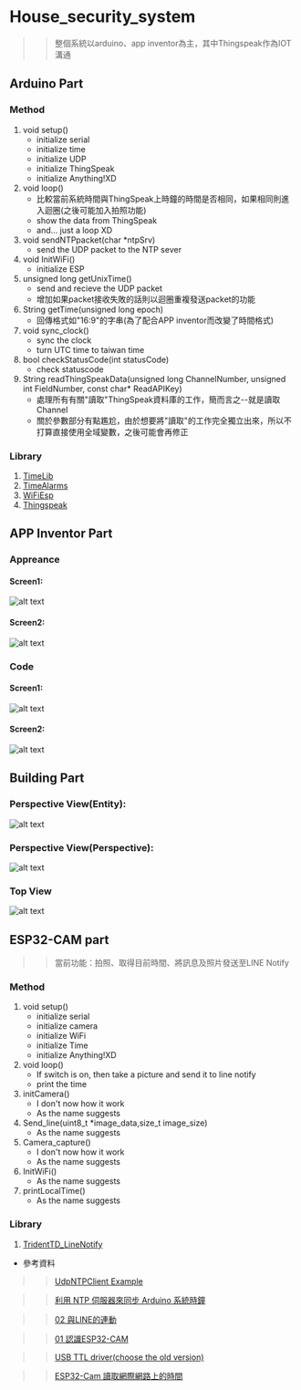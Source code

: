 # House_security_system

>> 整個系統以arduino、app inventor為主，其中Thingspeak作為IOT溝通

## Arduino Part

### Method

1. void setup()
	* initialize serial
	* initialize time
	* initialize UDP
	* initialize ThingSpeak
	* initialize Anything!XD
2. void loop()
	* 比較當前系統時間與ThingSpeak上時鐘的時間是否相同，如果相同則進入迴圈(之後可能加入拍照功能)
	* show the data from ThingSpeak
	* and... just a loop XD
3. void sendNTPpacket(char *ntpSrv)
	* send the UDP packet to the NTP sever
4. void InitWiFi()
	* initialize ESP
5.  unsigned long getUnixTime()
	* send and recieve the UDP packet 
	* 增加如果packet接收失敗的話則以迴圈重複發送packet的功能
6. String getTime(unsigned long epoch)
	* 回傳格式如"16:9"的字串(為了配合APP inventor而改變了時間格式)
7. void sync_clock()
	* sync the clock
	* turn UTC time to taiwan time
8. bool checkStatusCode(int statusCode)
	* check statuscode
9. String readThingSpeakData(unsigned long ChannelNumber, unsigned int FieldNumber, const char* ReadAPIKey)
	* 處理所有有關"讀取"ThingSpeak資料庫的工作，簡而言之--就是讀取Channel
	* 關於參數部分有點尷尬，由於想要將"讀取"的工作完全獨立出來，所以不打算直接使用全域變數，之後可能會再修正
	
### Library

1. [TimeLib](https://github.com/PaulStoffregen/Time "Title")
2. [TimeAlarms](https://github.com/PaulStoffregen/TimeAlarms "Title")
3. [WiFiEsp](https://github.com/bportaluri/WiFiEsp "Title")
4. [Thingspeak](https://github.com/mathworks/thingspeak-arduino "Title")

## APP Inventor Part

### Appreance

#### Screen1:

![alt text](https://github.com/AW-AlanWu/House_security_system/blob/master/AppInventor/Screen1_apprence.PNG)

#### Screen2:

![alt text](https://github.com/AW-AlanWu/House_security_system/blob/master/AppInventor/Screen2_apprence.PNG)

### Code

#### Screen1:

![alt text](https://github.com/AW-AlanWu/House_security_system/blob/master/AppInventor/screen1_code.PNG)


#### Screen2:

![alt text](https://github.com/AW-AlanWu/House_security_system/blob/master/AppInventor/screen2_code.PNG)

## Building Part

### Perspective View(Entity):

![alt text](https://github.com/AW-AlanWu/House_security_system/blob/master/Building/Perspective%201.png)

### Perspective View(Perspective):

![alt text](https://github.com/AW-AlanWu/House_security_system/blob/master/Building/Perspective%202.png)

### Top View

![alt text](https://github.com/AW-AlanWu/House_security_system/blob/master/Building/Top.PNG)

## ESP32-CAM part

>> 當前功能：拍照、取得目前時間、將訊息及照片發送至LINE Notify

### Method

1. void setup()
	* initialize serial
	* initialize camera
	* initialize WiFi
	* initialize Time
	* initialize Anything!XD
2. void loop()
	* If switch is on, then take a picture and send it to line notify
	* print the time
3. initCamera()
	* I don't now how it work
	* As the name suggests
4. Send_line(uint8_t *image_data,size_t   image_size)
	* As the name suggests
5. Camera_capture()
	* I don't now how it work
	* As the name suggests
6. InitWiFi()
	* As the name suggests
7. printLocalTime()
	* As the name suggests
	
### Library

1. [TridentTD_LineNotify](https://github.com/TridentTD/TridentTD_LineNotify "Title")

* 參考資料

>> [UdpNTPClient Example](https://github.com/bportaluri/WiFiEsp/blob/master/examples/UdpNTPClient/UdpNTPClient.ino "Title")

>> [利用 NTP 伺服器來同步 Arduino 系統時鐘](https://yhhuang1966.blogspot.com/2016/08/ntp-arduino.html?fbclid=IwAR2rHr-UXKwTk_lbIR3KPbFoBjla3ZaixcyNbTWjQ5ldJEWcKkSAZlSY7DI "Title")

>> [02 與LINE的連動](https://sites.google.com/site/wenyuwebbit/22-esp32-cam/02-yuline-de-lian-dong "Title")

>> [01 認識ESP32-CAM](https://sites.google.com/site/wenyuwebbit/22-esp32-cam/01-ren-shiesp32-cam "Title")

>> [USB TTL driver(choose the old version)](http://www.prolific.com.tw/US/ShowProduct.aspx?p_id=225&pcid=41 "Title")

>> [ESP32-Cam 讀取網際網路上的時間](http://pizgchen.blogspot.com/2020/08/esp32-esp32-cam_13.html "Title")
